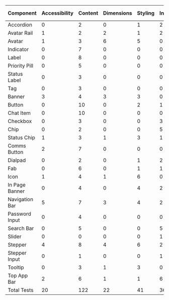 | Component      | Accessibility | Content | Dimensions | Styling | Interaction | Golden | Performance | Unorganised | Total Tests |
| -------------- | ------------- | ------- | ---------- | ------- | ----------- | ------ | ----------- | ----------- | ----------- |
| Accordion      | 0             | 2       | 0          | 1       | 2           | 0      | 0           | 0           | 5           |
| Avatar Rail    | 1             | 2       | 2          | 1       | 2           | 1      | 1           | 0           | 10          |
| Avatar         | 1             | 3       | 6          | 5       | 0           | 6      | 0           | 0           | 21          |
| Indicator      | 0             | 7       | 0          | 0       | 0           | 5      | 0           | 0           | 12          |
| Label          | 0             | 8       | 0          | 0       | 0           | 7      | 0           | 0           | 15          |
| Priority Pill  | 0             | 5       | 0          | 0       | 0           | 4      | 0           | 0           | 9           |
| Status Label   | 0             | 3       | 0          | 0       | 0           | 2      | 0           | 0           | 5           |
| Tag            | 0             | 3       | 0          | 0       | 0           | 2      | 0           | 0           | 5           |
| Banner         | 3             | 4       | 3          | 3       | 0           | 1      | 0           | 0           | 14          |
| Button         | 0             | 10      | 0          | 2       | 1           | 8      | 0           | 0           | 21          |
| Chat Item      | 0             | 10      | 0          | 0       | 0           | 8      | 0           | 0           | 18          |
| Checkbox       | 0             | 3       | 0          | 0       | 3           | 3      | 0           | 0           | 9           |
| Chip           | 0             | 2       | 0          | 0       | 5           | 0      | 0           | 0           | 7           |
| Status Chip    | 1             | 3       | 1          | 3       | 1           | 3      | 0           | 0           | 12          |
| Comms Button   | 2             | 7       | 0          | 0       | 0           | 1      | 0           | 0           | 10          |
| Dialpad        | 0             | 2       | 0          | 1       | 2           | 3      | 0           | 0           | 8           |
| Fab            | 0             | 6       | 0          | 1       | 1           | 6      | 0           | 0           | 14          |
| Icon           | 1             | 4       | 1          | 6       | 0           | 0      | 0           | 0           | 12          |
| In Page Banner | 0             | 4       | 0          | 4       | 2           | 4      | 0           | 0           | 14          |
| Navigation Bar | 5             | 7       | 3          | 4       | 2           | 6      | 0           | 0           | 27          |
| Password Input | 0             | 4       | 0          | 0       | 0           | 2      | 0           | 0           | 6           |
| Search Bar     | 0             | 5       | 0          | 0       | 5           | 5      | 0           | 0           | 15          |
| Slider         | 0             | 0       | 0          | 0       | 1           | 0      | 0           | 0           | 1           |
| Stepper        | 4             | 8       | 4          | 6       | 2           | 6      | 0           | 0           | 30          |
| Stepper Input  | 0             | 1       | 0          | 0       | 1           | 0      | 0           | 0           | 2           |
| Tooltip        | 0             | 3       | 1          | 3       | 0           | 4      | 0           | 0           | 11          |
| Top App Bar    | 2             | 6       | 1          | 1       | 6           | 9      | 0           | 0           | 25          |
| Total Tests    | 20            | 122     | 22         | 41      | 36          | 96     | 1           | 0           | 338         |
